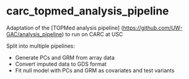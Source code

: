 # carc_topmed_analysis_pipeline
Adaptation of the [TOPMed analysis pipeline] (https://github.com/UW-GAC/analysis_pipeline) to run on CARC at USC

Split into multiple pipelines:
- Generate PCs and GRM from array data
- Convert imputed data to GDS format
- Fit null model with PCs and GRM as covariates and test variants
